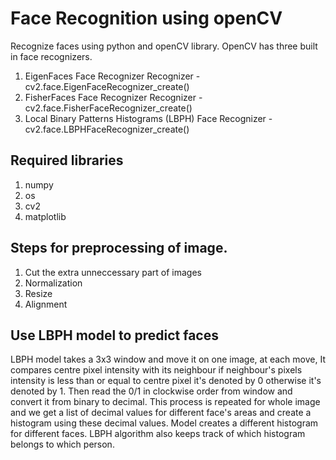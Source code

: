 # Face Recognition using openCV

Recognize faces using python and openCV library.
OpenCV has three built in face recognizers.
1. EigenFaces Face Recognizer Recognizer - cv2.face.EigenFaceRecognizer_create()
2. FisherFaces Face Recognizer Recognizer - cv2.face.FisherFaceRecognizer_create()
3. Local Binary Patterns Histograms (LBPH) Face Recognizer - cv2.face.LBPHFaceRecognizer_create()

## Required libraries
1. numpy
2. os
3. cv2
4. matplotlib

## Steps for preprocessing of image.
1. Cut the extra unneccessary part of images 
2. Normalization
3. Resize
4. Alignment

## Use LBPH model to predict faces
LBPH model takes a 3x3 window and move it on one image, at each move, It compares centre pixel intensity with its neighbour if
neighbour's pixels intensity is less than or equal to centre pixel it's denoted by 0 otherwise it's denoted by 1. Then read 
the 0/1 in clockwise order from window and convert it from binary to decimal. This process is repeated for whole image and we 
get a list of decimal values for different face's areas and create a histogram using these decimal values. 
Model creates a different histogram for different faces. LBPH algorithm also keeps track of which histogram belongs to which 
person.

## 
